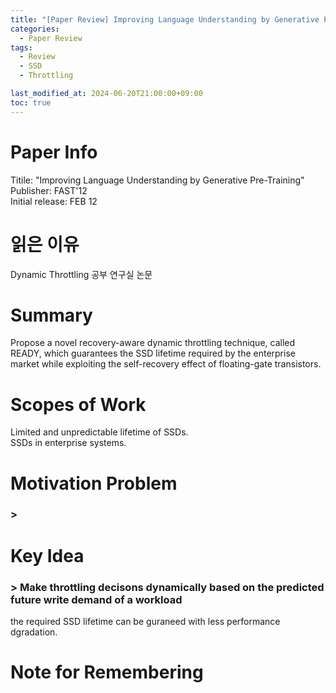 ```yaml
---
title: "[Paper Review] Improving Language Understanding by Generative Pre-Training"
categories:
  - Paper Review
tags:
  - Review
  - SSD
  - Throttling

last_modified_at: 2024-06-20T21:00:00+09:00
toc: true
---
```


# Paper Info
Titile: "Improving Language Understanding by Generative Pre-Training"  
Publisher: FAST'12  
Initial release: FEB 12

# 읽은 이유
Dynamic Throttling 공부
연구실 논문

# Summary
Propose a novel recovery-aware dynamic throttling technique, called READY, which guarantees the SSD lifetime required by the enterprise market while exploiting the self-recovery effect of floating-gate transistors.  

# Scopes of Work
Limited and unpredictable lifetime of SSDs.  
SSDs in enterprise systems.  

# Motivation Problem
### > 

# Key Idea
### > Make throttling decisons dynamically based on the predicted future write demand of a workload
the required SSD lifetime can be guraneed with less performance dgradation.

# Note for Remembering